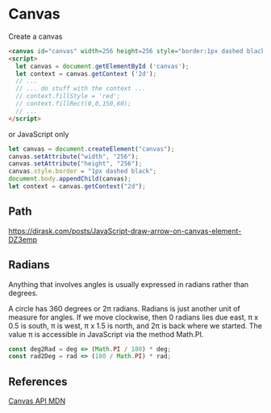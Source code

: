 # Canvas

Create a canvas

```html
<canvas id="canvas" width=256 height=256 style="border:1px dashed black"> </canvas>
<script>
  let canvas = document.getElementById ('canvas');
  let context = canvas.getContext ('2d');
  // ...
  // ... do stuff with the context ...
  // context.fillStyle = 'red';
  // context.fillRect(0,0,150,60);
  // ...
</script>
```

or JavaScript only

```js
let canvas = document.createElement("canvas");
canvas.setAttribute("width", "256");
canvas.setAttribute("height", "256");
canvas.style.border = "1px dashed black";
document.body.appendChild(canvas);
let context = canvas.getContext("2d");
```


## Path

<https://dirask.com/posts/JavaScript-draw-arrow-on-canvas-element-DZ3emp>

## Radians

Anything that involves angles is usually expressed in radians rather than degrees.

A circle has 360 degrees or 2π radians. Radians is just another unit of measure for angles. If we move clockwise, then 0 radians lies due east, π x 0.5 is south, π is west, π x 1.5 is north, and 2π is back where we started. The value π is accessible in JavaScript via the method Math.PI.

```js
const deg2Rad = deg => (Math.PI / 180) * deg;
const rad2Deg = rad => (180 / Math.PI) * rad;
```

## References

[Canvas API MDN](https://developer.mozilla.org/en-US/docs/Web/API/CanvasRenderingContext2D)
